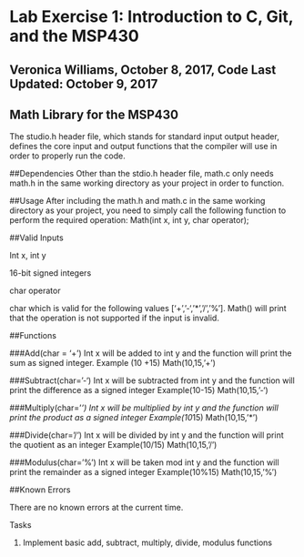 # Lab Exercise 1: Introduction to C, Git, and the MSP430
## Veronica Williams, October 8, 2017, Code Last Updated: October 9, 2017


## Math Library for the MSP430
The studio.h header file, which stands for standard input output header, defines the core input and output functions that the compiler will use in order to properly run the code. 

##Dependencies
Other than the stdio.h header file, math.c only needs math.h in the same working directory as your project in order to function.

##Usage
After including the math.h and math.c in the same working directory as your project, you need to simply call the following function to perform the required operation:
Math(int x, int y, char operator);

##Valid Inputs

Int x, int y

16-bit signed integers

char operator

char which is valid for the following values [‘+’,’-‘,’*’,’/’,’%’]. Math() will print that the operation is not supported if the input is invalid. 

##Functions

###Add(char = ‘+’)
Int x will be added to int y and the function will print the sum as signed integer. 
Example (10 +15)
Math(10,15,’+’)

###Subtract(char=’-‘)
Int x will be subtracted from int y and the function will print the difference as a signed integer
Example(10-15)
Math(10,15,’-‘)

###Multiply(char=’*’)
Int x will be multiplied by int y and the function will print the product as a signed integer
Example(10*15)
Math(10,15,’*’)

###Divide(char=’/’)
Int x will be divided by int y and the function will print the quotient as an integer
Example(10/15)
Math(10,15,’/’)

###Modulus(char=’%’)
Int x will be taken mod int y and the function will print the remainder as a signed integer
Example(10%15)
Math(10,15,’%’)

##Known Errors

There are no known errors at the current time. 

Tasks

1.	 Implement basic add, subtract, multiply, divide, modulus functions






